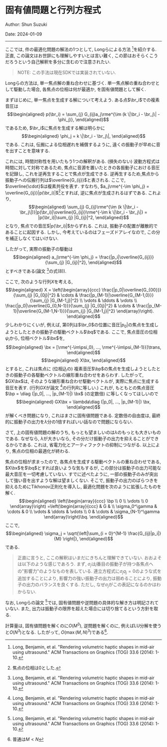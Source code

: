 # 固有値問題と行列方程式

Author: Shun Suzuki

Date: 2024-01-09

- - -

ここでは, 件の最適化問題の解法の1つとして, Longらによる方法 [^long2014rendering]を紹介する.
正直, この論文はお世辞にも理解しやすいとは言い難く, この節はおそらくこうだろうという自己解釈を多分に含むので注意されたい.

> NOTE: この手法は現在SDKでは実装されていない.

Longらの方法は, 単一焦点解の重ね合わせに基づく.
単一焦点解の重ね合わせとして駆動した場合, 各焦点の位相は何が最適か, を固有値問題として解く.

まずはじめに, 単一焦点を生成する解について考えよう.
ある点$\br_i$での複素音圧は
$$\begin{aligned}
    p(\br_i) = \sum_{j} G_{ij}a_j\rme^{\im (k \|\br_i - \br_j\| - \phi_j)},
\end{aligned}$$
であるため, $\br_i$に焦点を生成する解は明らかに
$$\begin{aligned}
    \phi_j = k \|\br_i - \br_j\|,
\end{aligned}$$
である.
これは, 伝搬による位相遅れを補償するように, 遠くの振動子が早めに音を出すことを意味する.

これには, 時間対称性を用いたもう1つの解釈がある.
(損失のない) 波動方程式は時間に対して対称であるため, 焦点に音源を置いたときの各振動子における音圧を記録し, これを逆再生することで焦点が生成できる.
逆再生するため,焦点から振動子への伝搬行列は$\overline{G_{ij}}$と表される.
ここで, $\overline{\cdot}$は複素共役を表す.
すなわち, $a_j\rme^{-\im \phi_j} = \overline{G_{ij}}|p(\br_i)|$[^4]とすれば, 逆に焦点が生成されるはずである.
これより,
$$\begin{aligned}
    \sum_{j} G_{ij}\rme^{\im (k \|\br_i - \br_j\|)}|p(\br_i)|\overline{G_{ij}}\rme^{-\im k \|\br_i - \br_j\|} = |p(\br_i)|\sum_{j} |G_{ij}|^2,
\end{aligned}$$
となり, 焦点での音圧$|p(\br_i)|$からずれる.
これは, 振動子の配置が離散的であることに起因する.
しかし, 今考えているのはフェーズドアレイなので, この分を補正しなくてはいけない.

したがって, 実際の振動子の駆動は
$$\begin{aligned}
    a_j\rme^{-\im \phi_j} =  \frac{|p_i|\overline{G_{ij}}}{\sum_{j} |G_{ij}|^2},
\end{aligned}$$
とすべきである(論文 [^long2014rendering]の式(8)).

ここで, 次のような行列$X$を考える,
$$\begin{aligned}
    X = \left(\begin{array}{ccc}
            \frac{|p_0|\overline{G_{00}}}{\sum_{j} |G_{0j}|^2}    & \cdots & \frac{|p_{M-1}|\overline{G_{M-1,0}}}{\sum_{j} |G_{M-1,j}|^2}   \\
            \vdots                                                & \ddots & \vdots                                                         \\
            \frac{|p_0|\overline{G_{0,N-1}}}{\sum_{j} |G_{0j}|^2} & \cdots & \frac{|p_{M-1}|\overline{G_{M-1,N-1}}}{\sum_{j} |G_{M-1,j}|^2}
        \end{array}\right).
\end{aligned}$$
少しわかりにくいが, 例えば, 第0列は$\br_0$の位置に音圧$|p_0|$の焦点を生成しようとしたときの振動子の駆動ベクトル$\bq$である.
ここで, 焦点音圧の位相 $\psi_i$から, 位相ベクトル$\bx$を,
$$\begin{aligned}
    \bx = [\rme^{-\im\psi_0}, ..., \rme^{-\im\psi_{M-1}}]\trans,
\end{aligned}$$
$$\begin{aligned}
    X\bx,
\end{aligned}$$
とすると, これは焦点に (位相込の) 複素音圧$\bp$の焦点を生成しようとしたときの振動子の各駆動ベクトルの線形重ね合わせをあらわす.
したがって, $GX\bx$は, そのような線形重ね合わせ駆動ベクトルが, 実際に焦点に生成する音圧を表す.
(行列$GX$が論文 [^long2014rendering]の行列$R$に等しい.)
これが, もともとの焦点音圧$\bp = \diag (|p_0|, ..., |p_{M-1}|) \bx$ (の定数倍) に等しくなってほしいので $$\begin{aligned}
    GX\bx = \lambda\diag (|p_0|, ..., |p_{M-1}|) \bx,
\end{aligned}$$
が解くべき問題になり, これはまさに固有値問題である.
定数倍の自由度は, 最終的に振動子の出力を$\lambda$分の1倍すればいい話なので問題にならない.

さて, 上の固有値問題の解のうち, もっとも望ましいのは$\lambda$のもっとも大きいものである.
なぜなら, $\lambda$が大きいなら, その分だけ振動子の出力を抑えることができるからである.
これは, 省電力化とアーティファクトの抑制につながる.
以上により, 焦点の位相の最適化が終わる.

焦点の位相が求まったので, 各焦点を生成する駆動ベクトルの重ね合わせである, $X\bx$を$\bq$とすれば良いような気もするが, この部分は振動子の出力可能な最大音圧を一切考慮していない.
すでに述べたように, 一部の振動子のみが突出して強い音を出すような解は望ましくない.
そこで, 振動子の出力のばらつきを抑えるためにTikhonov正則化を導入し, 最適化問題を次のように拡張したものを解く.
$$\begin{aligned}
    \left(\begin{array}{ccc}
        \bp    \\
        0      \\
        \vdots \\
        0
    \end{array}\right)
    =\left(\begin{array}{ccc}
                          & G      &                     \\
          \sigma_0^\gamma & \cdots & 0                   \\
          \vdots          & \ddots & \vdots              \\
          0               & \cdots & \sigma_{N-1}^\gamma
      \end{array}\right)\bq.
\end{aligned}$$
ここで, $$\begin{aligned}
    \sigma_j = \sqrt{\left|\sum_{i = 0}^{M-1} \frac{G_{ij}|p_i|}{M} \right|},
\end{aligned}$$
である.

> 正直に言うと, ここの解釈はいまだにきちんと理解できていない.
> おおよそは以下のような感じであろう. 
> まず, $\sigma_j$は$j$番目の振動子が持つ各焦点への"影響力"のようなものを表している.
> 連立方程式に$\sigma_j q_j = 0$のような式を追加することにより, 影響力の強い振動子の出力は弱めることにより, 振動子の出力のバランスを良くする.
> ただし, なぜ$\sigma_j$がこの表記になるのかはわからない.

なお, Longらの論文 [^long2014rendering]では,
固有値問題や逆問題の具体的な解き方は明記されていない.
また, 出力は振動子の限界を超えた場合には切り捨てるという方針を取る.

計算量は, 固有値問題を解くのに$O(M^3)$, 逆問題を解くのに, 例えばLU分解を使うと$O(N^3)$となる.
したがって, $O(\max(M, N)^3)$である[^5].

[^long2014rendering]: Long, Benjamin, et al. "Rendering volumetric haptic shapes in mid-air using ultrasound." ACM Transactions on Graphics (TOG) 33.6 (2014): 1-10.

[^4]: 焦点の位相は$0$とした.

[^5]: 普通は$M < N$
